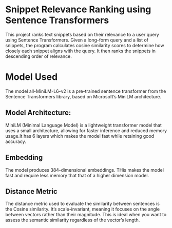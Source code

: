# Snippet Relevance Ranking using Sentence Transformers

This project ranks text snippets based on their relevance to a user query using Sentence Transformers. Given a long-form query and a list of snippets, the program calculates cosine similarity scores to determine how closely each snippet aligns with the query. It then ranks the snippets in descending order of relevance.

# Model Used

The model all-MiniLM-L6-v2 is a pre-trained sentence transformer from the Sentence Transformers library, based on Microsoft’s MiniLM architecture. 

## Model Architecture:

MiniLM (Minimal Language Model) is a lightweight transformer model that uses a small architecture, allowing for faster inference and reduced memory usage.It has 6 layers which makes the model fast while retaining good accuracy.

## Embedding

The model produces 384-dimensional embeddings. THis makes the model fast and require less memory that that of a higher dimension model.

## Distance Metric

The distance metric used to evaluate the similarity between sentences is the Cosine similarity. It’s scale-invariant, meaning it focuses on the angle between vectors rather than their magnitude. This is ideal when you want to assess the semantic similarity regardless of the vector’s length. 